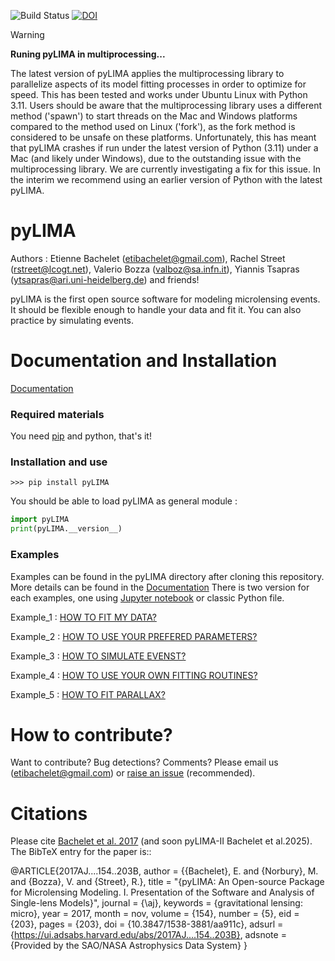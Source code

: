 ![Build Status](https://github.com/ebachelet/pyLIMA/actions/workflows/actions_unit_tests.yaml/badge.svg)
[![DOI](https://zenodo.org/badge/DOI/10.5281/zenodo.997468.svg)](https://doi.org/10.5281/zenodo.997468)

> [!WARNING]
> **Runing pyLIMA in multiprocessing...**
> 
> The latest version of pyLIMA applies the multiprocessing library to parallelize aspects of its model fitting processes in order to optimize for speed. This has been tested and works under Ubuntu Linux with Python 3.11.
> Users should be aware that the multiprocessing library uses a different method ('spawn') to start threads on the Mac and Windows platforms compared to the method used on Linux ('fork'), as the fork method is considered to be unsafe on these platforms. Unfortunately, this has meant that pyLIMA crashes if run under the latest version of Python (3.11) under a Mac (and likely under Windows), due to the outstanding issue with the multiprocessing library.
We are currently investigating a fix for this issue. In the interim we recommend using an earlier version of Python with the latest pyLIMA.

# pyLIMA

Authors : Etienne Bachelet (etibachelet@gmail.com), Rachel Street (rstreet@lcogt.net),
Valerio Bozza (valboz@sa.infn.it), Yiannis Tsapras (ytsapras@ari.uni-heidelberg.de) 
and friends!

pyLIMA is the first open source software for modeling microlensing events.
It should be flexible enough to handle your data and fit it.
You can also practice by simulating events.

# Documentation and Installation

[Documentation](https://pylima.readthedocs.io/en/latest/)

### Required materials

You need [pip](https://pip.pypa.io/en/stable/installing/) and python, that's it!

### Installation and use


```
>>> pip install pyLIMA
```

You should be able to load pyLIMA as general module :

```python
import pyLIMA
print(pyLIMA.__version__)
```

### Examples

Examples can be found in the pyLIMA directory after cloning this repository. More details can be found in the [Documentation](https://pylima.readthedocs.io/en/latest/)
There is two version for each examples, one
using [Jupyter notebook](https://jupyter.org/) or
classic Python file.

Example_1 : [HOW TO FIT MY DATA?](https://github.com/ebachelet/pyLIMA/tree/master/examples)

Example_2 : [HOW TO USE YOUR PREFERED PARAMETERS?](https://github.com/ebachelet/pyLIMA/tree/master/examples)

Example_3 : [HOW TO SIMULATE EVENST?](https://github.com/ebachelet/pyLIMA/tree/master/examples)

Example_4 : [HOW TO USE YOUR OWN FITTING ROUTINES?](https://github.com/ebachelet/pyLIMA/tree/master/examples)

Example_5 : [HOW TO FIT PARALLAX?](https://github.com/ebachelet/pyLIMA/tree/master/examples)


# How to contribute?

Want to contribute? Bug detections? Comments?
Please email us (etibachelet@gmail.com) or [raise an issue](https://github.com/ebachelet/pyLIMA/issues) (recommended).

# Citations

Please cite [Bachelet et al. 2017](https://ui.adsabs.harvard.edu/abs/2017AJ....154..203B/abstract) (and soon pyLIMA-II Bachelet et al.2025). The BibTeX entry for the paper is::

@ARTICLE{2017AJ....154..203B,
       author = {{Bachelet}, E. and {Norbury}, M. and {Bozza}, V. and {Street}, R.},
        title = "{pyLIMA: An Open-source Package for Microlensing Modeling. I. Presentation of the Software and Analysis of Single-lens Models}",
      journal = {\aj},
     keywords = {gravitational lensing: micro},
         year = 2017,
        month = nov,
       volume = {154},
       number = {5},
          eid = {203},
        pages = {203},
          doi = {10.3847/1538-3881/aa911c},
       adsurl = {https://ui.adsabs.harvard.edu/abs/2017AJ....154..203B},
      adsnote = {Provided by the SAO/NASA Astrophysics Data System}
}



